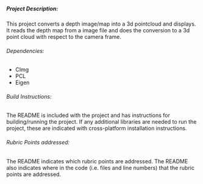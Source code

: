 ##### Project Description:
This project converts a depth image/map into a 3d pointcloud and displays. 
It reads the depth map from a image file and does the conversion to a
 3d point cloud with respect to the camera frame.

###### Dependencies:
* CImg
* PCL
* Eigen

###### Build Instructions:
The README is included with the project and has instructions for building/running the project.
If any additional libraries are needed to run the project, these are indicated with cross-platform installation instructions.


###### Rubric Points addressed:
The README indicates which rubric points are addressed. 
The README also indicates where in the code (i.e. files and line numbers)
 that the rubric points are addressed.